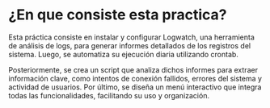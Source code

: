 # ¿En que consiste esta practica?

Esta práctica consiste en instalar y configurar Logwatch, una herramienta de análisis de logs, para generar informes detallados de los registros del sistema. Luego, se automatiza su ejecución diaria utilizando crontab.

Posteriormente, se crea un script que analiza dichos informes para extraer información clave, como intentos de conexión fallidos, errores del sistema y actividad de usuarios. Por último, se diseña un menú interactivo que integra todas las funcionalidades, facilitando su uso y organización.
